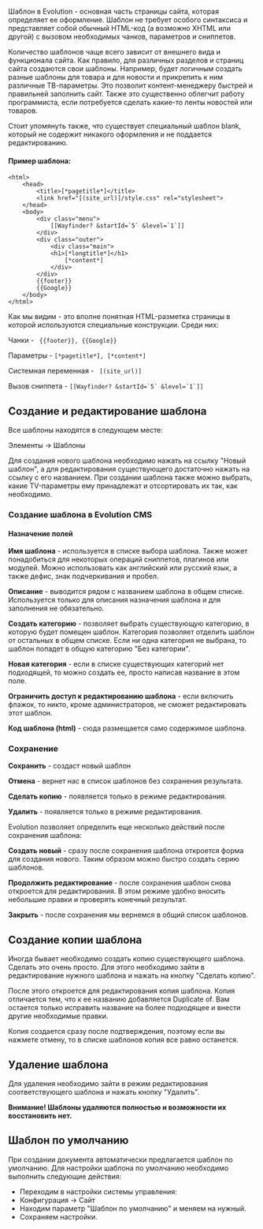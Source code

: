 Шаблон в Evolution - основная часть страницы сайта, которая определяет ее оформление. Шаблон не требует особого синтаксиса и представляет собой обычный HTML-код (а возможно XHTML или другой) с вызовом необходимых чанков, параметров и сниппетов.

Количество шаблонов чаще всего зависит от внешнего вида и функционала сайта. Как правило, для различных разделов и страниц сайта создаются свои шаблоны. Например, будет логичным создать разные шаблоны для товара и для новости и прикрепить к ним различные ТВ-параметры. Это позволит контент-менеджеру быстрей и правильней заполнить сайт. Также это существенно облегчит работу программиста, если потребуется сделать какие-то ленты новостей или товаров.

Стоит упомянуть также, что существует специальный шаблон blank, который не содержит никакого оформления и не поддается редактированию.

#### Пример шаблона:
````
<html>
    <head>
        <title>[*pagetitle*]</title>
        <link href="[(site_url)]/style.css" rel="stylesheet">
    </head>
    <body>
        <div class="menu">
            [[Wayfinder? &startId=`5` &level=`1`]]
        </div>
        <div class="outer">
            <div class="main">
            <h1>[*longtitle*]</h1>
                [*content*]
            </div>
        </div>
        {{footer}}
        {{Google}}
    </body>
</html>
````

Как мы видим - это вполне понятная HTML-разметка страницы в которой используются специальные конструкции. Среди них:

Чанки - ```` {{footer}}, {{Google}}````

Параметры - ````[*pagetitle*], [*content*]````

Системная переменная - ````  [(site_url)] ````

Вызов сниппета - ````[[Wayfinder? &startId=`5` &level=`1`]]````

## Создание и редактирование шаблона

Все шаблоны находятся в следующем месте:

Элементы → Шаблоны

Для создания нового шаблона необходимо нажать на ссылку "Новый шаблон", а для редактирования существующего достаточно нажать на ссылку с его названием.
При создании шаблона также можно выбрать, какие TV-параметры ему принадлежат и отсортировать их так, как необходимо.

### Создание шаблона в Evolution CMS

#### Назначение полей

**Имя шаблона** - используется в списке выбора шаблона. Также может понадобиться для некоторых операций сниппетов, плагинов или модулей. Можно использовать как английский или русский язык, а также дефис, знак подчеркивания и пробел.

**Описание** - выводится рядом с названием шаблона в общем списке. Используется только для описания назначения шаблона и для заполнения не обязательно.

**Создать категорию** - позволяет выбрать существующую категорию, в которую будет помещен шаблон. Категория позволяет отделить шаблон от остальных в общем списке. Если ни одна категория не выбрана, то шаблон попадет в общую категорию "Без категории".

**Новая категория** - если в списке существующих категорий нет подходящей, то можно создать ее, просто написав название в этом поле.

**Ограничить доступ к редактированию шаблона** - если включить флажок, то никто, кроме администраторов, не сможет редактировать этот шаблон.

**Код шаблона (html)** - сюда размещается само содержимое шаблона.

### Сохранение

**Сохранить** - создаст новый шаблон

**Отмена** - вернет нас в список шаблонов без сохранения результата.

**Сделать копию** - появляется только в режиме редактирования.

**Удалить** - появляется только в режиме редактирования.

Evolution позволяет определить еще несколько действий после сохранения шаблона:

**Создать новый** - сразу после сохранения шаблона откроется форма для создания нового. Таким образом можно быстро создать серию шаблонов.

**Продолжить редактирование** - после сохранения шаблон снова откроется для редактирования. В этом режиме удобно вносить небольшие правки и проверять конечный результат.

**Закрыть** - после сохранения мы вернемся в общий список шаблонов.

## Создание копии шаблона

Иногда бывает необходимо создать копию существующего шаблона. Сделать это очень просто. Для этого необходимо зайти в редактирование нужного шаблона и нажать на кнопку "Сделать копию".

После этого откроется для редактирования копия шаблона. Копия отличается тем, что к ее названию добавляется Duplicate of. Вам остается только исправить название на более подходящее и внести другие необходимые правки.

Копия создается сразу после подтверждения, поэтому если вы нажмете отмену, то в списке шаблонов копия все равно останется.

## Удаление шаблона

Для удаления необходимо зайти в режим редактирования соответствующего шаблона и нажать кнопку "Удалить".

**Внимание! Шаблоны удаляются полностью и возможности их восстановить нет.**

## Шаблон по умолчанию

При создании документа автоматически предлагается шаблон по умолчанию. Для настройки шаблона по умолчанию необходимо выполнить следующие действия:

- Переходим в настройки системы управления:
- Конфигурация → Сайт
- Находим параметр "Шаблон по умолчанию" и меняем на нужный.
- Сохраняем настройки.

